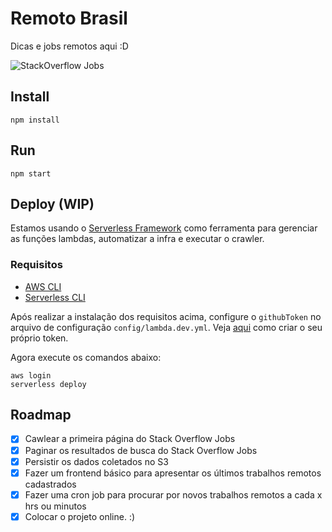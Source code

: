 # Remoto Brasil
Dicas e jobs remotos aqui :D

![StackOverflow Jobs](http://g.recordit.co/fsRjXHEkNu.gif)

## Install
```
npm install
```

## Run
```
npm start
```

## Deploy (WIP)
Estamos usando o [Serverless Framework](https://serverless.com) como ferramenta para gerenciar as funções lambdas, automatizar a infra e executar o crawler.

### Requisitos
* [AWS CLI](https://aws.amazon.com/pt/cli/)
* [Serverless CLI](https://serverless.com)

Após realizar a instalação dos requisitos acima, configure o `githubToken` no arquivo de configuração `config/lambda.dev.yml`. Veja [aqui](https://github.com/blog/1509-personal-api-tokens) como criar o seu próprio token.

Agora execute os comandos abaixo:

```
aws login
serverless deploy
```

## Roadmap
- [X] Cawlear a primeira página do Stack Overflow Jobs
- [X] Paginar os resultados de busca do Stack Overflow Jobs
- [X] Persistir os dados coletados no S3
- [X] Fazer um frontend básico para apresentar os últimos trabalhos remotos cadastrados
- [X] Fazer uma cron job para procurar por novos trabalhos remotos a cada x hrs ou minutos
- [X] Colocar o projeto online.  :)
